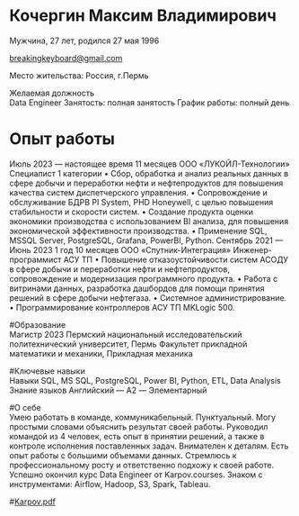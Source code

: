# Кочергин Максим Владимирович
Мужчина, 27 лет, родился 27 мая 1996

breakingkeyboard@gmail.com

Место жительства: Россия, г.Пермь

Желаемая должность	
Data Engineer
Занятость: полная занятость График работы: полный день

# Опыт работы 	
Июль 2023 — настоящее время 11 месяцев	ООО «ЛУКОЙЛ-Технологии»
Специалист 1 категории
•	Сбор, обработка и анализ реальных данных в сфере добычи и переработки нефти и нефтепродуктов для повышения качества систем диспетчерского управления.
•	Сопровождение и обслуживание БДРВ PI System, PHD Honeywell, с целью повышения стабильности и скорости систем.
•	Создание продукта оценки экономики производства с использованием BI анализа, для повышения экономической эффективности производства.
•	Применение SQL, MSSQL Server, PostgreSQL, Grafana, PowerBI, Python.
Сентябрь 2021 —
Июнь 2023
1 год 10 месяцев	ООО «Спутник-Интеграция»
Инженер-программист АСУ ТП
•	Повышение отказоустойчивости систем АСОДУ в сфере добычи и переработки нефти и нефтепродуктов, сопровождение и модернизация программного продукта.
•	Работа с витринами данных, разработка дашбордов для помощи принятия решений в сфере добычи нефтегаза.
•	Системное администрирование.
•	Программирование контроллеров АСУ ТП MKLogic 500.

#Образование		
Магистр
2023	Пермский национальный исследовательский политехнический университет, Пермь
Факультет прикладной математики и механики, Прикладная механика

#Ключевые навыки	
Навыки	SQL, MS SQL, PostgreSQL, Power BI, Python, ETL, Data Analysis
Знание языков	Английский — A2 — Элементарный

#О себе		
Умею работать в команде, коммуникабельный. Пунктуальный. Могу простыми словами объяснить результат своей работы. Руководил командой из 4 человек, есть опыт в принятии решений, а также в контроле исполнения поставленных задач. Внимателен к деталям. Есть опыт работы с большими объемами данных. Стремлюсь к профессиональному росту и ответственно подхожу к своей работе.
Успешно окончил курс Data Engineer от Karpov.courses. Знаком с инструментами: Airflow, Hadoop, S3, Spark, Tableau.

#[Karpov.pdf](https://github.com/user-attachments/files/15904060/Karpov.pdf)
